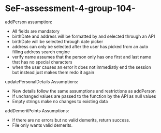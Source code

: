 # SeF-assessment-4-group-104-
addPerson assumption:
- All fields are mandatory
- birthDate and address will be formatted by and selected through an API
- birthDate will be selected through date picker 
- address can only be selected after the user has picked from an auto filling address search engine
- verify name assumes that the person only has one first and last name that has no special characters
- when the user causes an error it does not immediatly end the session but instead just makes them redo it again

updatePersonalDetails Assumptions:
- New details follow the same assumptions and restrictions as addPerson
- If unchanged values are passed to the function by the API as null values
- Empty strings make no changes to existing data

addDemeritPoints Assumptions:
- If there are no errors but no valid demerits, return success.
- File only wants valid demerits.